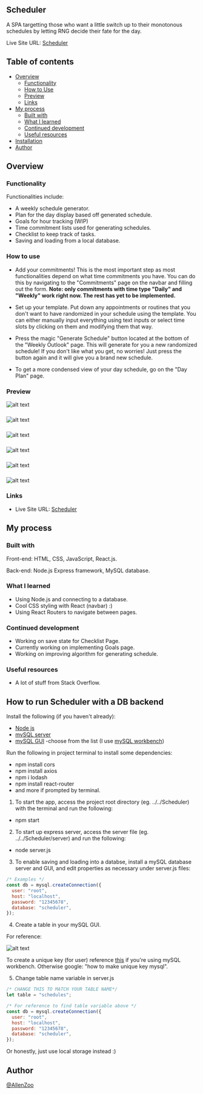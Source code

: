 ## Scheduler

A SPA targetting those who want a little switch up to their monotonous schedules by letting RNG decide their fate for the day.

Live Site URL: [Scheduler](https://allenzoo.github.io/Scheduler/)


## Table of contents

- [Overview](#overview)
  - [Functionality](#functionality)
  - [How to Use](#how-to-use)
  - [Preview](#preview)
  - [Links](#links)
- [My process](#my-process)
  - [Built with](#built-with)
  - [What I learned](#what-i-learned)
  - [Continued development](#continued-development)
  - [Useful resources](#useful-resources)
- [Installation](#how-to-run-scheduler-with-db-backend)
- [Author](#author)

## Overview

### Functionality

Functionalities include: 
* A weekly schedule generator.
* Plan for the day display based off generated schedule.
* Goals for hour tracking (WIP)
* Time commitment lists used for generating schedules.
* Checklist to keep track of tasks.
* Saving and loading from a  local database.

### How to use

- Add your commitments! This is the most important step as most functionalities depend on what time commitments you have. You can do this by navigating to the "Commitments" page on the navbar and filling out the form.
**Note: only commitments with time type "Daily" and "Weekly" work right now. The rest has yet to be implemented.**

- Set up your template. Put down any appointments or routines that you don't want to have randomized in your schedule using the template. You can either manually input everything using text inputs or select time slots by clicking on them and modifying them that way. 

- Press the magic "Generate Schedule" button located at the bottom of the "Weekly Outlook" page. This will generate for you a new randomized schedule! If you don't like what you get, no worries! Just press the button again and it will give you a brand new schedule.

- To get a more condensed view of your day schedule, go on the "Day Plan" page.

### Preview

![alt text](https://github.com/AllenZoo/Scheduler/blob/master/screenshots/screenshot1.PNG)
###
![alt text](https://github.com/AllenZoo/Scheduler/blob/master/screenshots/screenshot2.PNG)
###
![alt text](https://github.com/AllenZoo/Scheduler/blob/master/screenshots/screenshot3.PNG)
###
![alt text](https://github.com/AllenZoo/Scheduler/blob/master/screenshots/screenshot5.PNG)
###
![alt text](https://github.com/AllenZoo/Scheduler/blob/master/screenshots/screenshot6.PNG)
###
![alt text](https://github.com/AllenZoo/Scheduler/blob/master/screenshots/screenshot7.PNG)


### Links
- Live Site URL: [Scheduler](https://allenzoo.github.io/Scheduler/)


## My process

### Built with

Front-end: HTML, CSS, JavaScript, React.js.

Back-end: Node.js Express framework, MySQL database.

### What I learned

- Using Node.js and connecting to a database.
- Cool CSS styling with React (navbar) :)
- Using React Routers to navigate between pages.

### Continued development

- Working on save state for Checklist Page.
- Currently working on implementing Goals page.
- Working on improving algorithm for generating schedule.


### Useful resources

- A lot of stuff from Stack Overflow.

## How to run Scheduler with a DB backend
Install the following (if you haven't already):
- [Node js](https://nodejs.org/en/download/)
- [mySQL server](https://dev.mysql.com/downloads/mysql/)
- [mySQL GUI](https://codingsight.com/10-best-mysql-gui-tools/) -choose from the list (I use [mySQL workbench](https://dev.mysql.com/downloads/workbench/))

Run the following in project terminal to install some dependencies:

- npm install cors
- npm install axios
- npm i lodash
- npm install react-router
- and more if prompted by terminal.

1. To start the app, access the project root directory (eg. ../../Scheduler) with the terminal and run the following:

- npm start

2. To start up express server, access the server file (eg. ../../Scheduler/server) and run the following:

- node server.js

3. To enable saving and loading into a databse, install a mySQL database server and GUI, and edit properties as necessary under server.js files:

```js
/* Examples */
const db = mysql.createConnection({
  user: "root",
  host: "localhost",
  password: "12345678",
  database: "scheduler",
});
```

4. Create a table in your mySQL GUI.

For reference: 

![alt text](https://github.com/AllenZoo/Scheduler/blob/master/screenshots/Table.PNG)

To create a unique key (for user) reference [this](https://stackoverflow.com/questions/11376413/creating-unique-constraint-on-multiple-columns-in-mysql-workbench-eer-diagram) if you're using mySQL workbench. Otherwise google: "how to make unique key mysql".

5. Change table name variable in server.js
```js
/* CHANGE THIS TO MATCH YOUR TABLE NAME*/
let table = "schedules";

/* For reference to find table variable above */
const db = mysql.createConnection({
  user: "root",
  host: "localhost",
  password: "12345678",
  database: "scheduler",
});
```

Or honestly, just use local storage instead :)

## Author

[@AllenZoo](https://github.com/AllenZoo)


